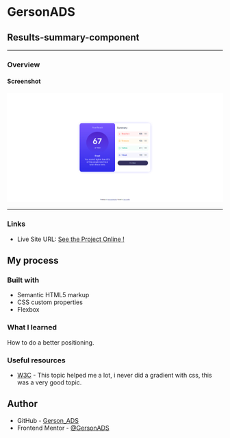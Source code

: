 # GersonADS
## Results-summary-component
---
### Overview
#### Screenshot

![](./screenshot.jpg)

---
### Links

- Live Site URL: [See the Project Online !](https://gersonads.github.io/Results-summary-component/)

## My process

### Built with

- Semantic HTML5 markup
- CSS custom properties
- Flexbox

### What I learned

How to do a better positioning. 

### Useful resources

- [W3C](https://www.w3schools.com/css/css3_gradients.asp) - This topic helped me a lot, i never did a gradient with css, this was a very good topic. 

## Author

- GitHub - [Gerson_ADS](https://github.com/GersonADS)
- Frontend Mentor - [@GersonADS](https://www.frontendmentor.io/profile/GersonADS)
